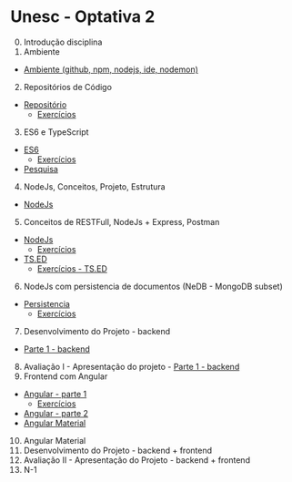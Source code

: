 # Unesc - Optativa 2
		
0. Introdução disciplina
1. Ambiente
  * [Ambiente (github, npm, nodejs, ide, nodemon)](01-ambiente/ambiente-nodejs.md)
2. Repositórios de Código
  * [Repositório](02-repositorio/repositorio.md)
    * [Exercícios](02-repositorio/exercicios.md)
3. ES6 e TypeScript
  * [ES6](03-es6-typescript/es6.md)
    * [Exercícios](03-es6-typescript/exercicios.md)
  * [Pesquisa](03-es6-typescript/pesquisa.md)
4. NodeJs, Conceitos, Projeto, Estrutura
  * [NodeJs](04-nodejs/nodejs.md)
5. Conceitos de RESTFull, NodeJs + Express, Postman
  * [NodeJs](05-nodejs-express-postman/nodejs.md)
    * [Exercícios](05-nodejs-express-postman/exercicios.md)
  * [TS.ED](05-nodejs-express-postman/tsed.md)
    * [Exercícios - TS.ED](05-nodejs-express-postman/exercicios-tsed.md)
6. NodeJs com persistencia de documentos (NeDB - MongoDB subset)
  * [Persistencia](06-nodejs-persistencia/persistencia.md)
    * [Exercícios](06-nodejs-persistencia/exercicios.md)
7. Desenvolvimento do Projeto - backend
  * [Parte 1 - backend](99-projeto/parte1-backend.md)
8. Avaliação I - Apresentação do projeto - [Parte 1 - backend](99-projeto/parte1-backend.md)
9. Frontend com Angular
  * [Angular - parte 1](07-frontend/angular-parte1.md)
    * [Exercícios](07-frontend/exercicios.md)
  * [Angular - parte 2](07-frontend/angular-parte2.md)
  * [Angular Material](07-frontend/angular-material.md)
10. Angular Material
11. Desenvolvimento do Projeto - backend + frontend
12. Avaliação II - Apresentação do Projeto - backend + frontend
13. N-1
